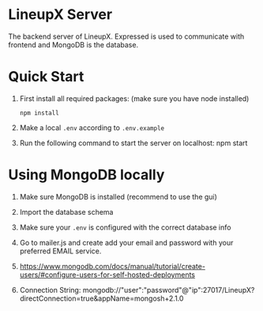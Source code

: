# LineupX Server

The backend server of LineupX. Expressed is used to communicate with frontend and MongoDB is the database.

# Quick Start

1.  First install all required packages: (make sure you have node installed)

        npm install

2.  Make a local `.env` according to `.env.example`

3.  Run the following command to start the server on localhost:
    npm start

# Using MongoDB locally

1. Make sure MongoDB is installed (recommend to use the gui)

2. Import the database schema

3. Make sure your `.env` is configured with the correct database info

4. Go to mailer.js and create add your email and password with your preferred EMAIL service.

5. https://www.mongodb.com/docs/manual/tutorial/create-users/#configure-users-for-self-hosted-deployments

6. Connection String: mongodb://"user":"password"@"ip":27017/LineupX?directConnection=true&appName=mongosh+2.1.0
